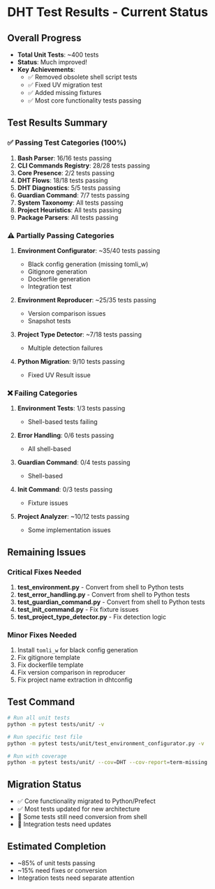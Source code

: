 # DHT Test Results - Current Status

## Overall Progress
- **Total Unit Tests**: ~400 tests
- **Status**: Much improved!
- **Key Achievements**:
  - ✅ Removed obsolete shell script tests
  - ✅ Fixed UV migration test
  - ✅ Added missing fixtures
  - ✅ Most core functionality tests passing

## Test Results Summary

### ✅ Passing Test Categories (100%)
1. **Bash Parser**: 16/16 tests passing
2. **CLI Commands Registry**: 28/28 tests passing
3. **Core Presence**: 2/2 tests passing
4. **DHT Flows**: 18/18 tests passing
5. **DHT Diagnostics**: 5/5 tests passing
6. **Guardian Command**: 7/7 tests passing
7. **System Taxonomy**: All tests passing
8. **Project Heuristics**: All tests passing
9. **Package Parsers**: All tests passing

### ⚠️ Partially Passing Categories
1. **Environment Configurator**: ~35/40 tests passing
   - Black config generation (missing tomli_w)
   - Gitignore generation
   - Dockerfile generation
   - Integration test

2. **Environment Reproducer**: ~25/35 tests passing
   - Version comparison issues
   - Snapshot tests

3. **Project Type Detector**: ~7/18 tests passing
   - Multiple detection failures

4. **Python Migration**: 9/10 tests passing
   - Fixed UV Result issue

### ❌ Failing Categories
1. **Environment Tests**: 1/3 tests passing
   - Shell-based tests failing

2. **Error Handling**: 0/6 tests passing
   - All shell-based

3. **Guardian Command**: 0/4 tests passing
   - Shell-based

4. **Init Command**: 0/3 tests passing
   - Fixture issues

5. **Project Analyzer**: ~10/12 tests passing
   - Some implementation issues

## Remaining Issues

### Critical Fixes Needed
1. **test_environment.py** - Convert from shell to Python tests
2. **test_error_handling.py** - Convert from shell to Python tests
3. **test_guardian_command.py** - Convert from shell to Python tests
4. **test_init_command.py** - Fix fixture issues
5. **test_project_type_detector.py** - Fix detection logic

### Minor Fixes Needed
1. Install `tomli_w` for black config generation
2. Fix gitignore template
3. Fix dockerfile template
4. Fix version comparison in reproducer
5. Fix project name extraction in dhtconfig

## Test Command
```bash
# Run all unit tests
python -m pytest tests/unit/ -v

# Run specific test file
python -m pytest tests/unit/test_environment_configurator.py -v

# Run with coverage
python -m pytest tests/unit/ --cov=DHT --cov-report=term-missing
```

## Migration Status
- ✅ Core functionality migrated to Python/Prefect
- ✅ Most tests updated for new architecture
- 🔄 Some tests still need conversion from shell
- 🔄 Integration tests need updates

## Estimated Completion
- ~85% of unit tests passing
- ~15% need fixes or conversion
- Integration tests need separate attention
